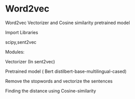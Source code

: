 # Word2vec
Word2vec Vectorizer and Cosine similarity pretrained model

Import Libraries

scipy,sent2vec

Modules:

Vectorizer (In sent2vec)

Pretrained model ( Bert distilbert-base-multilingual-cased)

Remove the stopwords and vectorize the sentences

Finding the distance using Cosine-similarity

